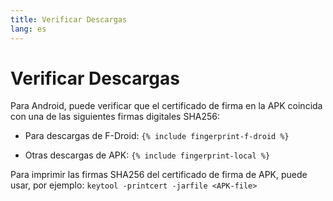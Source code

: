 ```yaml
---
title: Verificar Descargas
lang: es
---
```


# Verificar Descargas

Para Android, puede verificar que el certificado de firma en la APK coincida con una de las siguientes firmas digitales SHA256:

* Para descargas de F-Droid:
`{% include fingerprint-f-droid %}`

* Otras descargas de APK:
`{% include fingerprint-local %}`

Para imprimir las firmas SHA256 del certificado de firma de APK, puede usar, por ejemplo:
`keytool -printcert -jarfile <APK-file>`

